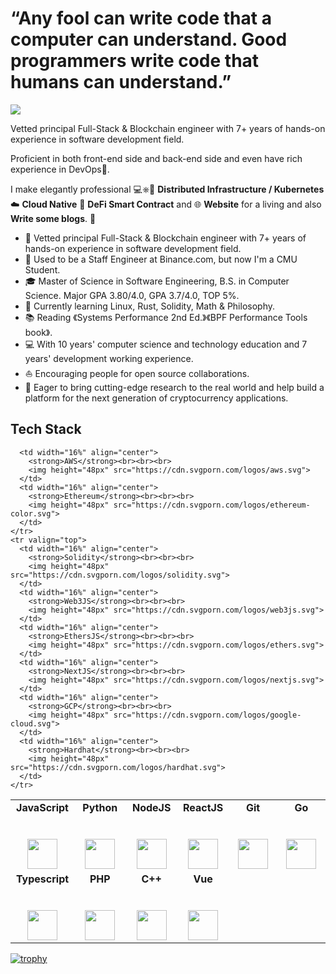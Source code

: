 # “Any fool can write code that a computer can understand. Good programmers write code that humans can understand.”

![](https://github.com/halfrost/halfrost/blob/master/icons/header_1.png)

Vetted principal Full-Stack & Blockchain engineer with 7+ years of hands-on experience in software development field.

Proficient in both front-end side and back-end side and even have rich experience in DevOps🐳.



I make elegantly professional 💻⎈🐳 **Distributed Infrastructure / Kubernetes** ☁️ **Cloud Native** 📝 **DeFi Smart Contract** and 🌐 **Website** for a living and also **Write some blogs**. 🌈    

* 🧐   Vetted principal Full-Stack & Blockchain engineer with 7+ years of hands-on experience in software development field.
* 💼   Used to be a Staff Engineer at Binance.com, but now I'm a CMU Student.
* 🎓   Master of Science in Software Engineering, B.S. in Computer Science. Major GPA 3.80/4.0, GPA 3.7/4.0, TOP 5%.
* 🌱   Currently learning Linux, Rust, Solidity, Math & Philosophy.
* 📚   Reading 《Systems Performance 2nd Ed.》《BPF Performance Tools book》.
* 💻   With 10 years' computer science and technology education and 7 years' development working experience.
* ⛵   Encouraging people for open source collaborations.
* 🌈   Eager to bring cutting-edge research to the real world and help build a platform for the next generation of cryptocurrency
applications.

## Tech Stack

<table>
  <tbody>
    <tr valign="top">
       <td width="15%" align="center">
        <strong>JavaScript</strong><br><br><br>
        <img height="48px" src="https://cdn.svgporn.com/logos/javascript.svg">
      </td>
      <td width="15%" align="center">
        <strong>Python</strong><br><br><br>
        <img height="48px" src="https://cdn.svgporn.com/logos/python.svg">
      </td>
      <td width="15%" align="center">
        <strong>NodeJS</strong><br><br><br>
        <img height="48px" src="https://cdn.svgporn.com/logos/nodejs-icon.svg">
      </td>
      <td width="16%" align="center">
        <strong>ReactJS</strong><br><br><br>
        <img height="48px" src="https://cdn.svgporn.com/logos/react.svg">
      </td>
      <td width="15%" align="center">
        <strong>Git</strong><br><br><br>
        <img height="48px" src="https://cdn.svgporn.com/logos/git-icon.svg">
      </td>
      <td width="15%" align="center">
        <strong>Go</strong><br><br><br>
        <img height="48px" src="https://cdn.svgporn.com/logos/gopher.svg">
      </td>
    </tr>
    <tr valign="top">
      <td width="16%" align="center">
        <strong>Typescript</strong><br><br><br>
        <img height="48px" src="https://cdn.svgporn.com/logos/typescript-icon.svg">
      </td>
      <td width="16%" align="center">
        <strong>PHP</strong><br><br><br>
        <img height="48px" src="https://cdn.svgporn.com/logos/php.svg">
      </td>
      <td width="16%" align="center">
        <strong>C++</strong><br><br><br>
        <img height="48px" src="https://cdn.svgporn.com/logos/c-plusplus.svg">
      </td>
      <td width="15%" align="center">
        <strong>Vue</strong><br><br><br>
        <img height="48px" src="https://cdn.svgporn.com/logos/vue.svg">
      </td>
      
      <td width="16%" align="center">
        <strong>AWS</strong><br><br><br>
        <img height="48px" src="https://cdn.svgporn.com/logos/aws.svg">
      </td>
      <td width="16%" align="center">
        <strong>Ethereum</strong><br><br><br>
        <img height="48px" src="https://cdn.svgporn.com/logos/ethereum-color.svg">
      </td>
    </tr>
    <tr valign="top">
      <td width="16%" align="center">
        <strong>Solidity</strong><br><br><br>
        <img height="48px" src="https://cdn.svgporn.com/logos/solidity.svg">
      </td>
      <td width="16%" align="center">
        <strong>Web3JS</strong><br><br><br>
        <img height="48px" src="https://cdn.svgporn.com/logos/web3js.svg">
      </td>
      <td width="16%" align="center">
        <strong>EthersJS</strong><br><br><br>
        <img height="48px" src="https://cdn.svgporn.com/logos/ethers.svg">
      </td>
      <td width="16%" align="center">
        <strong>NextJS</strong><br><br><br>
        <img height="48px" src="https://cdn.svgporn.com/logos/nextjs.svg">
      </td>
      <td width="16%" align="center">
        <strong>GCP</strong><br><br><br>
        <img height="48px" src="https://cdn.svgporn.com/logos/google-cloud.svg">
      </td>
      <td width="16%" align="center">
        <strong>Hardhat</strong><br><br><br>
        <img height="48px" src="https://cdn.svgporn.com/logos/hardhat.svg">
      </td>
    </tr>
  </tbody>
</table>

[![trophy](https://github-profile-trophy.vercel.app/?username=satoterin&theme=onedark)](https://github.com/satoterin/satoterin)
